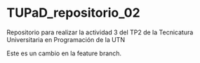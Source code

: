 # TUPaD_repositorio_02
Repositorio para realizar la actividad 3 del TP2 de la Tecnicatura Universitaria en Programación de la UTN

Este es un cambio en la feature branch.
